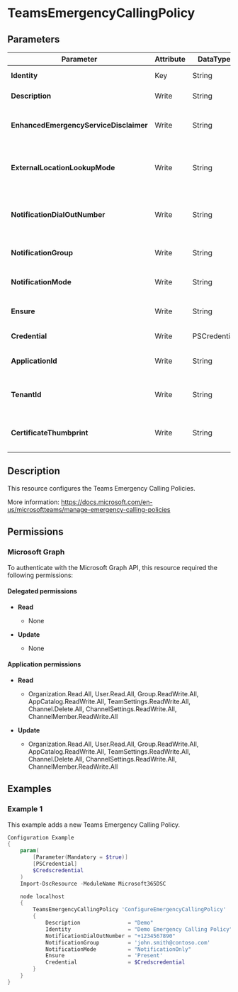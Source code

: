 ﻿# TeamsEmergencyCallingPolicy

## Parameters

| Parameter | Attribute | DataType | Description | Allowed Values |
| --- | --- | --- | --- | --- |
| **Identity** | Key | String | Identity of the Teams Emergency Calling Policy. | |
| **Description** | Write | String | Description of the Teams Emergency Calling Policy. | |
| **EnhancedEmergencyServiceDisclaimer** | Write | String | Allows the tenant administrator to configure a text string, which is shown at the top of the Calls app. | |
| **ExternalLocationLookupMode** | Write | String | Enables ExternalLocationLookupMode. This mode allows users to set Emergency addresses for remote locations. | `Disabled`, `Enabled` |
| **NotificationDialOutNumber** | Write | String | This parameter represents PSTN number which can be dialed out if NotificationMode is set to either of the two Conference values. | |
| **NotificationGroup** | Write | String | NotificationGroup is a email list of users and groups to be notified of an emergency call. | |
| **NotificationMode** | Write | String | The type of conference experience for security desk notification. | `NotificationOnly`, `ConferenceMuted`, `ConferenceUnMuted` |
| **Ensure** | Write | String | Present ensures the policy exists, absent ensures it is removed. | `Present`, `Absent` |
| **Credential** | Write | PSCredential | Credentials of the Teams Global Admin. | |
| **ApplicationId** | Write | String | Id of the Azure Active Directory application to authenticate with. | |
| **TenantId** | Write | String | Name of the Azure Active Directory tenant used for authentication. Format contoso.onmicrosoft.com | |
| **CertificateThumbprint** | Write | String | Thumbprint of the Azure Active Directory application's authentication certificate to use for authentication. | |


## Description

This resource configures the Teams Emergency Calling Policies.

More information: https://docs.microsoft.com/en-us/microsoftteams/manage-emergency-calling-policies

## Permissions

### Microsoft Graph

To authenticate with the Microsoft Graph API, this resource required the following permissions:

#### Delegated permissions

- **Read**

    - None

- **Update**

    - None

#### Application permissions

- **Read**

    - Organization.Read.All, User.Read.All, Group.ReadWrite.All, AppCatalog.ReadWrite.All, TeamSettings.ReadWrite.All, Channel.Delete.All, ChannelSettings.ReadWrite.All, ChannelMember.ReadWrite.All

- **Update**

    - Organization.Read.All, User.Read.All, Group.ReadWrite.All, AppCatalog.ReadWrite.All, TeamSettings.ReadWrite.All, Channel.Delete.All, ChannelSettings.ReadWrite.All, ChannelMember.ReadWrite.All

## Examples

### Example 1

This example adds a new Teams Emergency Calling Policy.

```powershell
Configuration Example
{
    param(
        [Parameter(Mandatory = $true)]
        [PSCredential]
        $Credscredential
    )
    Import-DscResource -ModuleName Microsoft365DSC

    node localhost
    {
        TeamsEmergencyCallingPolicy 'ConfigureEmergencyCallingPolicy'
        {
            Description               = "Demo"
            Identity                  = "Demo Emergency Calling Policy"
            NotificationDialOutNumber = "+1234567890"
            NotificationGroup         = 'john.smith@contoso.com'
            NotificationMode          = "NotificationOnly"
            Ensure                    = 'Present'
            Credential                = $Credscredential
        }
    }
}
```

